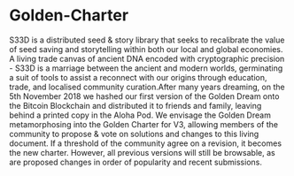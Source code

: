 # Golden-Charter
S33D is a distributed seed &amp; story library that seeks to recalibrate the value of seed saving and storytelling within both our local and global economies.  A living trade canvas of ancient DNA encoded with cryptographic precision - S33D is a marriage between the ancient and modern worlds, germinating a suit of tools to assist a reconnect with our origins through education, trade, and localised community curation.After many years dreaming, on the 5th November 2018 we hashed our first version of the Golden Dream onto the Bitcoin Blockchain and distributed it to friends and family, leaving behind a printed copy in the Aloha Pod.  We envisage the Golden Dream metamorphosing into the Golden Charter for V3, allowing members of the community to propose &amp; vote on solutions and changes to this living document. If a threshold of the community agree on a revision, it becomes the new charter. However, all previous versions will still be browsable, as are proposed changes in order of popularity and recent submissions.
